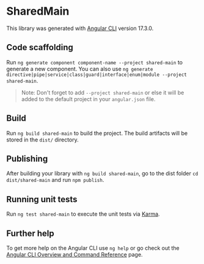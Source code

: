 # SharedMain

This library was generated with [Angular CLI](https://github.com/angular/angular-cli) version 17.3.0.

## Code scaffolding

Run `ng generate component component-name --project shared-main` to generate a new component. You can also use `ng generate directive|pipe|service|class|guard|interface|enum|module --project shared-main`.
> Note: Don't forget to add `--project shared-main` or else it will be added to the default project in your `angular.json` file. 

## Build

Run `ng build shared-main` to build the project. The build artifacts will be stored in the `dist/` directory.

## Publishing

After building your library with `ng build shared-main`, go to the dist folder `cd dist/shared-main` and run `npm publish`.

## Running unit tests

Run `ng test shared-main` to execute the unit tests via [Karma](https://karma-runner.github.io).

## Further help

To get more help on the Angular CLI use `ng help` or go check out the [Angular CLI Overview and Command Reference](https://angular.io/cli) page.
